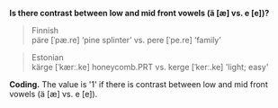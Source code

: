 **Is there contrast between low and mid front vowels (ä [æ] vs. e [e])?**

>Finnish<br/>
>päre [ˈpæ.re] ‘pine splinter’ vs. pere [ˈpe.re] ‘family’

>Estonian<br/>
>kärge [ˈkærː.ke] honeycomb.PRT vs. kerge [ˈkerː.ke] 'light; easy'

**Coding.** The value is '1' if there is contrast between low and mid front vowels (ä [æ] vs. e [e]).
